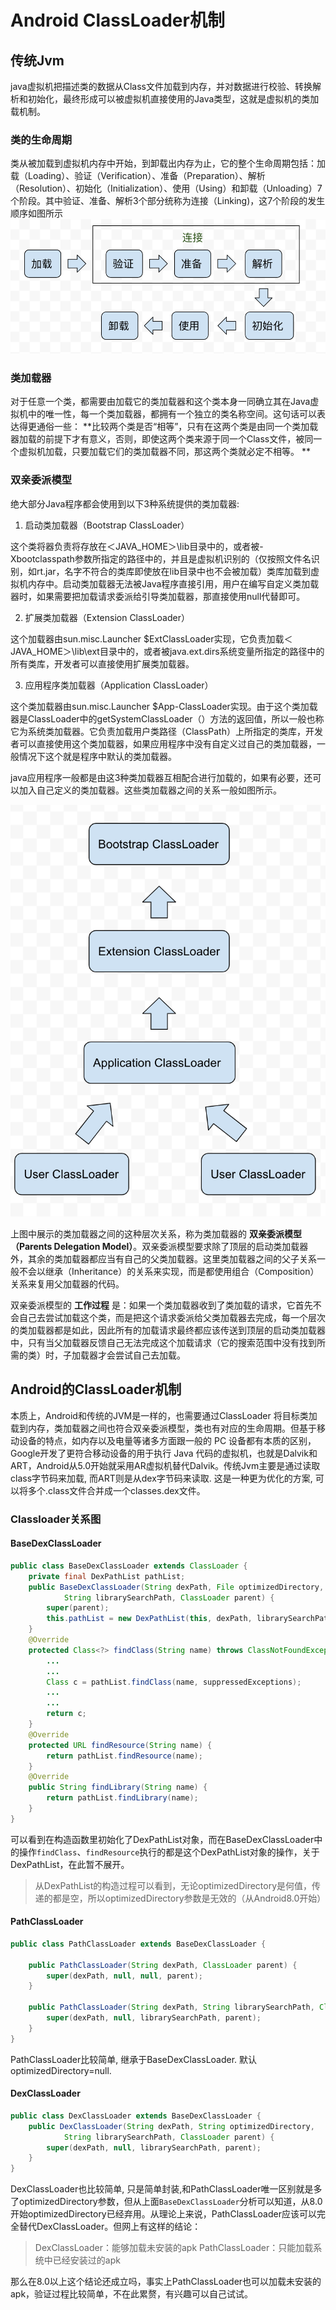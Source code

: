 # Android ClassLoader机制

## 传统Jvm

java虚拟机把描述类的数据从Class文件加载到内存，并对数据进行校验、转换解析和初始化，最终形成可以被虚拟机直接使用的Java类型，这就是虚拟机的类加载机制。 

### 类的生命周期 

类从被加载到虚拟机内存中开始，到卸载出内存为止，它的整个生命周期包括：加载（Loading）、验证（Verification）、准备（Preparation）、解析（Resolution）、初始化（Initialization）、使用（Using）和卸载（Unloading）7个阶段。其中验证、准备、解析3个部分统称为连接（Linking)，这7个阶段的发生顺序如图所示 
![classloader_1](./assets/classloader_1.png)


### 类加载器 

对于任意一个类，都需要由加载它的类加载器和这个类本身一同确立其在Java虚拟机中的唯一性，每一个类加载器，都拥有一个独立的类名称空间。这句话可以表达得更通俗一些： **比较两个类是否“相等”，只有在这两个类是由同一个类加载器加载的前提下才有意义，否则，即使这两个类来源于同一个Class文件，被同一个虚拟机加载，只要加载它们的类加载器不同，那这两个类就必定不相等。 **

### 双亲委派模型 

绝大部分Java程序都会使用到以下3种系统提供的类加载器: 

1. 启动类加载器（Bootstrap ClassLoader） 

这个类将器负责将存放在＜JAVA_HOME＞\lib目录中的，或者被-Xbootclasspath参数所指定的路径中的，并且是虚拟机识别的（仅按照文件名识别，如rt.jar，名字不符合的类库即使放在lib目录中也不会被加载）类库加载到虚拟机内存中。启动类加载器无法被Java程序直接引用，用户在编写自定义类加载器时，如果需要把加载请求委派给引导类加载器，那直接使用null代替即可。 

2. 扩展类加载器（Extension ClassLoader） 

这个加载器由sun.misc.Launcher $ExtClassLoader实现，它负责加载＜JAVA_HOME＞\lib\ext目录中的，或者被java.ext.dirs系统变量所指定的路径中的所有类库，开发者可以直接使用扩展类加载器。 

3. 应用程序类加载器（Application ClassLoader） 

这个类加载器由sun.misc.Launcher $App-ClassLoader实现。由于这个类加载器是ClassLoader中的getSystemClassLoader（）方法的返回值，所以一般也称它为系统类加载器。它负责加载用户类路径（ClassPath）上所指定的类库，开发者可以直接使用这个类加载器，如果应用程序中没有自定义过自己的类加载器，一般情况下这个就是程序中默认的类加载器。 

java应用程序一般都是由这3种类加载器互相配合进行加载的，如果有必要，还可以加入自己定义的类加载器。这些类加载器之间的关系一般如图所示。 

![classloader_2](./assets/classloader_2.png) 

上图中展示的类加载器之间的这种层次关系，称为类加载器的 **双亲委派模型（Parents Delegation Model）**。双亲委派模型要求除了顶层的启动类加载器外，其余的类加载器都应当有自己的父类加载器。这里类加载器之间的父子关系一般不会以继承（Inheritance）的关系来实现，而是都使用组合（Composition）关系来复用父加载器的代码。 

双亲委派模型的 **工作过程** 是：如果一个类加载器收到了类加载的请求，它首先不会自己去尝试加载这个类，而是把这个请求委派给父类加载器去完成，每一个层次的类加载器都是如此，因此所有的加载请求最终都应该传送到顶层的启动类加载器中，只有当父加载器反馈自己无法完成这个加载请求（它的搜索范围中没有找到所需的类）时，子加载器才会尝试自己去加载。 

## Android的ClassLoader机制 

本质上，Android和传统的JVM是一样的，也需要通过ClassLoader 将目标类加载到内存，类加载器之间也符合双亲委派模型，类也有对应的生命周期。但基于移动设备的特点，如内存以及电量等诸多方面跟一般的 PC 设备都有本质的区别，Google开发了更符合移动设备的用于执行 Java 代码的虚拟机，也就是Dalvik和 ART，Android从5.0开始就采用AR虚拟机替代Dalvik。传统Jvm主要是通过读取class字节码来加载, 而ART则是从dex字节码来读取. 这是一种更为优化的方案, 可以将多个.class文件合并成一个classes.dex文件。

### Classloader关系图



#### BaseDexClassLoader

```java
public class BaseDexClassLoader extends ClassLoader {
    private final DexPathList pathList;
    public BaseDexClassLoader(String dexPath, File optimizedDirectory,
            String librarySearchPath, ClassLoader parent) {
        super(parent);
        this.pathList = new DexPathList(this, dexPath, librarySearchPath, null);
    }
    @Override
    protected Class<?> findClass(String name) throws ClassNotFoundException {
        ...
        ...
        Class c = pathList.findClass(name, suppressedExceptions);
        ...
        ...
        return c;
    }
    @Override
    protected URL findResource(String name) {
        return pathList.findResource(name);
    }
    @Override
    public String findLibrary(String name) {
        return pathList.findLibrary(name);
    }
}
```

可以看到在构造函数里初始化了DexPathList对象，而在BaseDexClassLoader中的操作`findClass`、`findResource`执行的都是这个DexPathList对象的操作，关于DexPathList，在此暂不展开。

> 从DexPathList的构造过程可以看到，无论optimizedDirectory是何值，传递的都是空，所以optimizedDirectory参数是无效的（从Android8.0开始）

#### PathClassLoader

```java
public class PathClassLoader extends BaseDexClassLoader {

    public PathClassLoader(String dexPath, ClassLoader parent) {
        super(dexPath, null, null, parent);
    }

    public PathClassLoader(String dexPath, String librarySearchPath, ClassLoader parent) {
        super(dexPath, null, librarySearchPath, parent);
    }
}
```

PathClassLoader比较简单, 继承于BaseDexClassLoader. 默认 optimizedDirectory=null.

#### DexClassLoader

```java
public class DexClassLoader extends BaseDexClassLoader {
    public DexClassLoader(String dexPath, String optimizedDirectory,
            String librarySearchPath, ClassLoader parent) {
        super(dexPath, null, librarySearchPath, parent);
    }
}
```

DexClassLoader也比较简单, 只是简单封装,和PathClassLoader唯一区别就是多了optimizedDirectory参数，但从上面`BaseDexClassLoader`分析可以知道，从8.0开始optimizedDirectory已经弃用。从理论上来说，PathClassLoader应该可以完全替代DexClassLoader。但网上有这样的结论：

> DexClassLoader：能够加载未安装的apk
> PathClassLoader：只能加载系统中已经安装过的apk

那么在8.0以上这个结论还成立吗，事实上PathClassLoader也可以加载未安装的apk，验证过程比较简单，不在此累赘，有兴趣可以自己试试。
